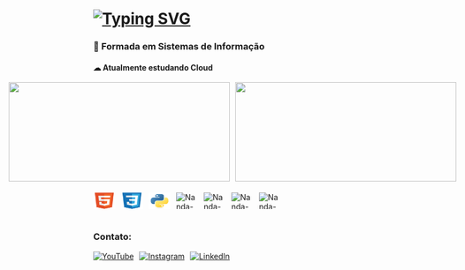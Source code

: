 # [![Typing SVG](https://readme-typing-svg.demolab.com?font=Fira+Code&pause=1000&color=9A27F7&width=435&lines=Oii%2C+eu+sou+a+Nanda!++;Estudante+de+programa%C3%A7%C3%A3o!+%F0%9F%91%A9%F0%9F%8F%BB%E2%80%8D%F0%9F%92%BB)](https://git.io/typing-svg)

### 👋 Formada em Sistemas de Informação  
#### ☁ Atualmente estudando Cloud  

<div style="display: flex; flex-direction: column; align-items: center;">

  <div style="display: flex; gap: 10px;">
    <a href="https://github.com/nandinhaaa">
      <img height="180" width="400" src="https://github-readme-stats.vercel.app/api?username=nandinhaaa&show_icons=true&theme=buefy&include_all_commits=true&count_private=true"/>
    </a>
    <a href="https://github.com/nandinhaaa">
      <img height="180" width="400" src="https://github-readme-stats.vercel.app/api/top-langs/?username=nandinhaaa&layout=compact&langs_count=10&theme=buefy"/>
    </a>
  </div>

</div>

  <br>

  <div style="display: flex; gap: 10px; flex-wrap: wrap;">
    <img align="center" alt="Nanda-HTML" height="30" width="40" src="https://raw.githubusercontent.com/devicons/devicon/master/icons/html5/html5-original.svg">
    <img align="center" alt="Nanda-CSS" height="30" width="40" src="https://raw.githubusercontent.com/devicons/devicon/master/icons/css3/css3-original.svg">
    <img align="center" alt="Nanda-Python" height="30" width="40" src="https://raw.githubusercontent.com/devicons/devicon/master/icons/python/python-original.svg">
    <img align="center" alt="Nanda-Java" height="30" width="40" src="https://cdn.jsdelivr.net/gh/devicons/devicon@latest/icons/java/java-original.svg">
    <img align="center" alt="Nanda-MySQL" height="30" width="40" src="https://cdn.jsdelivr.net/gh/devicons/devicon@latest/icons/mysql/mysql-original.svg">
    <img align="center" alt="Nanda-PHP" height="30" width="40" src="https://cdn.jsdelivr.net/gh/devicons/devicon@latest/icons/php/php-original.svg">
    <img align="center" alt="Nanda-C#" height="30" width="40" src="https://cdn.jsdelivr.net/gh/devicons/devicon@latest/icons/csharp/csharp-original.svg">
  </div>

  <br>

### Contato: 
  <div style="display: flex; gap: 10px; flex-wrap: wrap;">
    <a href="https://www.youtube.com/@mariafernanda9215/videos" target="_blank">
      <img src="https://img.shields.io/badge/YouTube-FF0000?style=for-the-badge&logo=youtube&logoColor=white" alt="YouTube">
    </a>
    <a href="https://www.instagram.com/nanda._aa" target="_blank">
      <img src="https://img.shields.io/badge/-Instagram-%23E4405F?style=for-the-badge&logo=instagram&logoColor=white" alt="Instagram">
    </a>
    <a href="https://www.linkedin.com/in/maria-fernanda-gon%C3%A7alves-94092b234" target="_blank">
      <img src="https://img.shields.io/badge/-LinkedIn-%230077B5?style=for-the-badge&logo=linkedin&logoColor=white" alt="LinkedIn">
    </a>
  </div>
